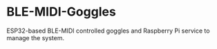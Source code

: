 # BLE-MIDI-Goggles

ESP32-based BLE-MIDI controlled goggles and Raspberry Pi service to manage the system.


